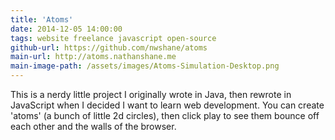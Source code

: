 ```yaml
---
title: 'Atoms'
date: 2014-12-05 14:00:00
tags: website freelance javascript open-source
github-url: https://github.com/nwshane/atoms
main-url: http://atoms.nathanshane.me
main-image-path: /assets/images/Atoms-Simulation-Desktop.png
---
```

This is a nerdy little project I originally wrote in Java, then rewrote in JavaScript when I decided I want to learn web development. You can create 'atoms' (a bunch of little 2d circles), then click play to see them bounce off each other and the walls of the browser.

